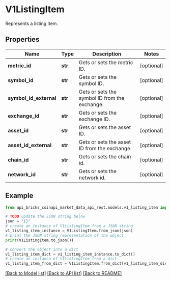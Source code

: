 # V1ListingItem

Represents a listing item.

## Properties

Name | Type | Description | Notes
------------ | ------------- | ------------- | -------------
**metric_id** | **str** | Gets or sets the metric ID. | [optional] 
**symbol_id** | **str** | Gets or sets the symbol ID. | [optional] 
**symbol_id_external** | **str** | Gets or sets the symbol ID from the exchange. | [optional] 
**exchange_id** | **str** | Gets or sets the exchange ID. | [optional] 
**asset_id** | **str** | Gets or sets the asset ID. | [optional] 
**asset_id_external** | **str** | Gets or sets the asset ID from the exchange. | [optional] 
**chain_id** | **str** | Gets or sets the chain id. | [optional] 
**network_id** | **str** | Gets or sets the network id. | [optional] 

## Example

```python
from api_bricks_coinapi_market_data_api_rest.models.v1_listing_item import V1ListingItem

# TODO update the JSON string below
json = "{}"
# create an instance of V1ListingItem from a JSON string
v1_listing_item_instance = V1ListingItem.from_json(json)
# print the JSON string representation of the object
print(V1ListingItem.to_json())

# convert the object into a dict
v1_listing_item_dict = v1_listing_item_instance.to_dict()
# create an instance of V1ListingItem from a dict
v1_listing_item_from_dict = V1ListingItem.from_dict(v1_listing_item_dict)
```
[[Back to Model list]](../README.md#documentation-for-models) [[Back to API list]](../README.md#documentation-for-api-endpoints) [[Back to README]](../README.md)


